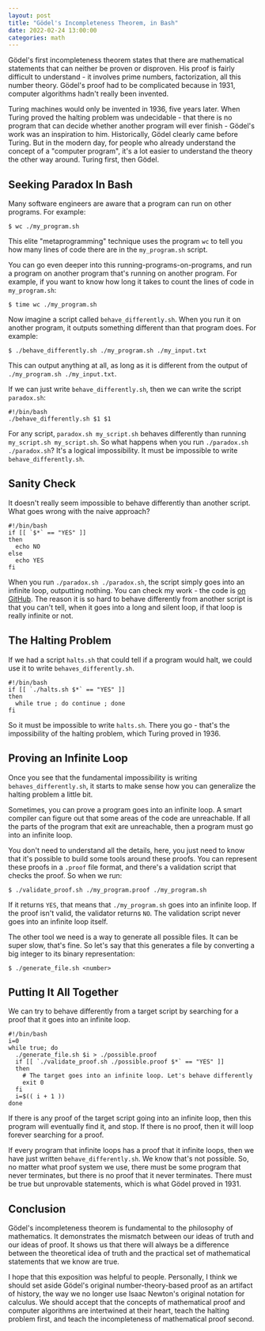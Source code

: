 ```yaml
---
layout: post
title: "Gödel's Incompleteness Theorem, in Bash"
date: 2022-02-24 13:00:00
categories: math
---
```


Gödel's first incompleteness theorem states that there are mathematical statements that
can neither be proven or disproven. His proof is fairly difficult to
understand - it involves prime numbers, factorization, all this number
theory. Gödel's proof had to be complicated because in 1931, computer
algorithms hadn't really been invented.

Turing machines would only be invented in 1936, five years later. When
Turing proved the halting problem was undecidable - that there is no
program that can decide whether another program will ever finish -
Gödel's work was an inspiration to him. Historically, Gödel clearly
came before Turing. But in the modern day, for people who already
understand the concept of a "computer program", it's a lot easier to
understand the theory the other way around. Turing first, then Gödel.

## Seeking Paradox In Bash

Many software engineers are aware that a program can run on other
programs. For example:

```
$ wc ./my_program.sh
```

This elite "metaprogramming" technique uses the program `wc` to tell you how many lines of
code there are in the `my_program.sh` script. 

You can go even deeper into this running-programs-on-programs, and run
a program on another program that's running on another program. For
example, if you want to know how long it takes to count the lines of
code in `my_program.sh`:

```
$ time wc ./my_program.sh
```

Now imagine a script called `behave_differently.sh`. When you run it on
another program, it outputs something different than that program
does. For example:

```
$ ./behave_differently.sh ./my_program.sh ./my_input.txt
```

This can output anything at all, as long as it is different from the
output of `./my_program.sh ./my_input.txt`.

If we can just write `behave_differently.sh`, then we can write the
script `paradox.sh`:

```
#!/bin/bash
./behave_differently.sh $1 $1
```

For any script, `paradox.sh my_script.sh` behaves differently than
running `my_script.sh my_script.sh`. So what happens when you run
`./paradox.sh ./paradox.sh`? It's a logical impossibility. It must be
impossible to write `behave_differently.sh`.

## Sanity Check

It doesn't really seem impossible to behave differently than another script. What goes
wrong with the naive approach?

```
#!/bin/bash
if [[ `$*` == "YES" ]]
then
  echo NO
else
  echo YES
fi
```

When you run `./paradox.sh ./paradox.sh`, the script simply goes into
an infinite loop, outputting nothing. You can check my work - the code
is [on GitHub](https://github.com/lacker/godel). The reason it is so hard to
behave differently from another script is that you can't tell, when it
goes into a long and silent loop, if that loop is really infinite or not.

## The Halting Problem

If we had a script `halts.sh` that could tell if a program would halt, we could use it to write `behaves_differently.sh`.

```
#!/bin/bash
if [[ `./halts.sh $*` == "YES" ]]
then
  while true ; do continue ; done
fi
```

So it must be impossible to write `halts.sh`. There you go - that's
the impossibility of the halting problem, which Turing proved in 1936.

## Proving an Infinite Loop

Once you see that the fundamental impossibility is writing
`behaves_differently.sh`, it starts to make sense how you can
generalize the halting problem a little bit.

Sometimes, you can prove a program goes into an infinite loop. A smart
compiler can figure out that some areas of the code are
unreachable. If all the parts of the program that exit are
unreachable, then a program must go into an infinite loop.

You don't need to understand all the details, here, you just need to
know that it's possible to build some tools around these proofs. You
can represent these proofs in a `.proof` file format, and there's a
validation script that checks the proof. So when we run:

```
$ ./validate_proof.sh ./my_program.proof ./my_program.sh
```

If it returns `YES`, that means that `./my_program.sh` goes into an
infinite loop. If the proof isn't valid, the validator returns
`NO`. The validation script never goes into an infinite loop itself.

The other tool we need is a way to generate all possible files. It
can be super slow, that's fine. So let's say that this generates a
file by converting a big integer to its binary representation:

```
$ ./generate_file.sh <number>
```

## Putting It All Together

We can try to behave differently from a target script by searching for
a proof that it goes into an infinite loop.

```
#!/bin/bash
i=0
while true; do
  ./generate_file.sh $i > ./possible.proof
  if [[ `./validate_proof.sh ./possible.proof $*` == "YES" ]]
  then
    # The target goes into an infinite loop. Let's behave differently
	exit 0
  fi
  i=$(( i + 1 ))
done
```

If there is any proof of the target script going into an infinite
loop, then this program will eventually find it, and stop. If there is
no proof, then it will loop forever searching for a proof.

If every program that infinite loops has a proof that it infinite
loops, then we have just written `behave_differently.sh`. We know
that's not possible. So, no matter what proof system we use, there
must be some program that never terminates, but there is no proof that
it never terminates. There must be true but unprovable statements,
which is what Gödel proved in 1931.

## Conclusion

Gödel's incompleteness theorem is fundamental to the philosophy
of mathematics. It demonstrates the mismatch between our ideas of
truth and our ideas of proof. It shows us that there will always be a
difference between the theoretical idea of truth and the practical set
of mathematical statements that we know are true.

I hope that this exposition was helpful to people. Personally, I think
we should set aside Gödel's original number-theory-based proof as an
artifact of history, the way we no longer use Isaac Newton's original
notation for calculus. We should accept that the concepts of
mathematical proof and computer algorithms are intertwined at their
heart, teach the halting problem first, and teach the incompleteness
of mathematical proof second.
